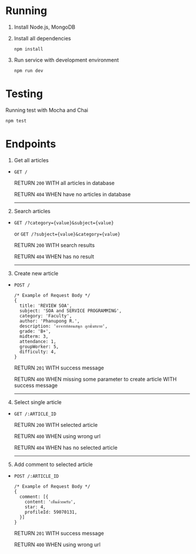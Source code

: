# Running
  1. Install Node.js, MongoDB
  2. Install all dependencies
  
      ``` npm install ```
  
  3. Run service with development environment
  
      ``` npm run dev ```
  
# Testing
  Running test with Mocha and Chai
  
   ``` npm test ```
  
# Endpoints
  1. Get all articles
  
  * ``` GET / ```
    
    RETURN ``` 200 ``` WITH all articles in database 
    
    RETURN ``` 404 ``` WHEN have no articles in database
    
    ---
    
  2. Search articles
  * ``` GET /?category={value}&subject={value} ```
    
    or ``` GET /?subject={value}&category={value} ```
    
    RETURN ``` 200 ``` WITH search results
    
    RETURN ``` 404 ``` WHEN has no result
    
    ---
   
  3. Create new article
  * ``` POST / ```
    ```
    /* Example of Request Body */
    {
      title: 'REVIEW SOA',
      subject: 'SOA and SERVICE PROGRAMMING',
      category: 'Faculty',
      author: 'Phanupong R.',
      description: 'อาจารย์สอนสนุก ลุกนั่งสบาย',
      grade: 'B+',
      midterm: 3,
      attendance: 1,
      groupWorker: 5,
      difficulty: 4,
    }
    ```
  
    RETURN ``` 201 ``` WITH success message
    
    RETURN ``` 400 ``` WHEN missing some parameter to create article WITH success message
    
    ---
    
  4. Select single article
  * ``` GET /:ARTICLE_ID ```
  
    RETURN ``` 200 ``` WITH selected article
    
    RETURN ``` 400 ``` WHEN using wrong url
    
    RETURN ``` 404 ``` WHEN has no selected article
    
    ---
    
  5. Add comment to selected article
  * ``` POST /:ARTICLE_ID ```
  
    ```
    /* Example of Request Body */
    {
      comment: [{
        content: 'เห็นด้วยครับ',
        star: 4,
        profileId: 59070131,
      }]
    }
    ```
  
    RETURN ``` 201 ``` WITH success message
    
    RETURN ``` 400 ``` WHEN using wrong url
    

